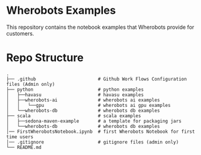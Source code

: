 # Wherobots Examples

This repository contains the notebook examples that Wherobots provide for customers.


# Repo  Structure

```
.
├── .github                       # Github Work Flows Configuration files (Admin only)
├── python                        # python examples
│   ├──havasu                     # havasu examples
│   ├──wherobots-ai               # wherobots ai examples
│   │   └──gpu                    # wherobots ai gpu examples 
│   └──wherobots-db               # wherobots db examples
├── scala                         # scala examples
│   ├──sedona-maven-example       # a template for packaging jars
│   └──wherobots-db               # wherobots db examples
│── FirstWherobotsNotebook.ipynb  # first Wherobots Notebook for first time users          
│── .gitignore                    # gitignore files (admin only)
└── README.md
```